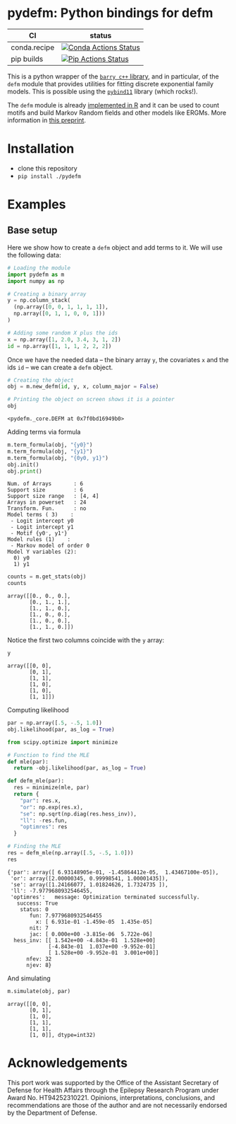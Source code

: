 # pydefm: Python bindings for defm

| CI           | status                                                                                                                                                                     |
|--------------|----------------------------------------------------------------------------------------------------------------------------------------------------------------------------|
| conda.recipe | [![Conda Actions Status](https://github.com/UofUEpiBio/pydefm/actions/workflows/conda.yml/badge.svg)](https://github.com/UofUEpiBio/pydefm/actions?query=workflow%3AConda) |
| pip builds   | [![Pip Actions Status](https://github.com/UofUEpiBio/pydefm/actions/workflows/pip.yml/badge.svg)](https://github.com/UofUEpiBio/pydefm/actions?query=workflow%3APip)       |

This is a python wrapper of the [`barry c++`
library](https://github.com/USCbiostats/barry), and in particular, of
the `defm` module that provides utilities for fitting discrete
exponential family models. This is possible using the
[`pybind11`](https://pybind11.readthedocs.io/en/stable/) library (which
rocks!).

The `defm` module is already
<a href="https://github.com/UofUEpiBio/defm" target="_blank">implemented
in R</a> and it can be used to count motifs and build Markov Random
fields and other models like ERGMs. More information in [this
preprint](https://arxiv.org/abs/2211.00627).

# Installation

- clone this repository
- `pip install ./pydefm`

# Examples

## Base setup

Here we show how to create a `defm` object and add terms to it. We will
use the following data:

``` python
# Loading the module
import pydefm as m
import numpy as np

# Creating a binary array
y = np.column_stack(
  (np.array([0, 0, 1, 1, 1, 1]),
  np.array([0, 1, 1, 0, 0, 1]))
)

# Adding some random X plus the ids
x = np.array([1, 2.0, 3.4, 3, 1, 2])
id = np.array([1, 1, 1, 2, 2, 2])
```

Once we have the needed data – the binary array `y`, the covariates `x`
and the ids `id` – we can create a `defm` object.

``` python
# Creating the object
obj = m.new_defm(id, y, x, column_major = False)

# Printing the object on screen shows it is a pointer
obj
```

    <pydefm._core.DEFM at 0x7f0bd16949b0>

Adding terms via formula

``` python
m.term_formula(obj, "{y0}")
m.term_formula(obj, "{y1}")
m.term_formula(obj, "{0y0, y1}")
obj.init()
obj.print() 
```

    Num. of Arrays       : 6
    Support size         : 6
    Support size range   : [4, 4]
    Arrays in powerset   : 24
    Transform. Fun.      : no
    Model terms ( 3)    :
     - Logit intercept y0
     - Logit intercept y1
     - Motif {y0⁻, y1⁺}
    Model rules (1)    :
     - Markov model of order 0
    Model Y variables (2):
      0) y0
      1) y1

``` python
counts = m.get_stats(obj)
counts
```

    array([[0., 0., 0.],
           [0., 1., 1.],
           [1., 1., 0.],
           [1., 0., 0.],
           [1., 0., 0.],
           [1., 1., 0.]])

Notice the first two columns coincide with the `y` array:

``` python
y
```

    array([[0, 0],
           [0, 1],
           [1, 1],
           [1, 0],
           [1, 0],
           [1, 1]])

Computing likelihood

``` python
par = np.array([.5, -.5, 1.0])
obj.likelihood(par, as_log = True)

from scipy.optimize import minimize

# Function to find the MLE
def mle(par):
  return -obj.likelihood(par, as_log = True)

def defm_mle(par):
  res = minimize(mle, par)
  return {
    "par": res.x,
    "or": np.exp(res.x),
    "se": np.sqrt(np.diag(res.hess_inv)),
    "ll": -res.fun,
    "optimres": res
  }

# Finding the MLE
res = defm_mle(np.array([.5, -.5, 1.0]))
res
```

    {'par': array([ 6.93148905e-01, -1.45864412e-05,  1.43467100e-05]),
     'or': array([2.00000345, 0.99998541, 1.00001435]),
     'se': array([1.24166077, 1.01824626, 1.7324735 ]),
     'll': -7.9779680932546455,
     'optimres':   message: Optimization terminated successfully.
       success: True
        status: 0
           fun: 7.9779680932546455
             x: [ 6.931e-01 -1.459e-05  1.435e-05]
           nit: 7
           jac: [ 0.000e+00 -3.815e-06  5.722e-06]
      hess_inv: [[ 1.542e+00 -4.843e-01  1.528e+00]
                 [-4.843e-01  1.037e+00 -9.952e-01]
                 [ 1.528e+00 -9.952e-01  3.001e+00]]
          nfev: 32
          njev: 8}

And simulating

``` python
m.simulate(obj, par)
```

    array([[0, 0],
           [0, 1],
           [1, 0],
           [1, 1],
           [1, 1],
           [1, 0]], dtype=int32)

# Acknowledgements

This port work was supported by the Office of the Assistant Secretary of
Defense for Health Affairs through the Epilepsy Research Program under
Award No. HT94252310221. Opinions, interpretations, conclusions, and
recommendations are those of the author and are not necessarily endorsed
by the Department of Defense.
